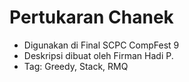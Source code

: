 # Pertukaran Chanek

- Digunakan di Final SCPC CompFest 9
- Deskripsi dibuat oleh Firman Hadi P.
- Tag: Greedy, Stack, RMQ
